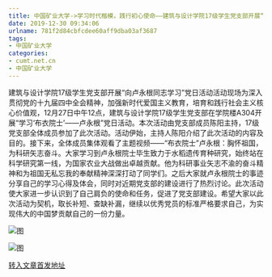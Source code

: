 ```yaml
---
title: 中国矿业大学->学习时代楷模，践行初心使命——建筑与设计学院17级学生党支部开展“向卢永根同志学习”党日活动 | cumt.net.cn
date: 2019-12-30 09:34:06
urlname: 781f2d84cbfcdee60aff9dba03af3687
tags: 
- 中国矿业大学
categories:
- cumt.net.cn
- 中国矿业大学
---
```

建筑与设计学院17级学生党支部开展“向卢永根同志学习”党日活动活动现场为深入贯彻党的十九届四中全会精神，加强新时代爱国主义教育，培育和践行社会主义核心价值观，12月27日中午12点，建筑与设计学院17级学生党支部在学院楼A304开展“学习‘布衣院士’——卢永根”党日活动。本次活动由党支部成员陈阳主持，17级党支部全体成员参加了此次活动。活动伊始，主持人陈阳介绍了此次活动的内容及目的。接下来，全体成员集体观看了主题视频——“布衣院士”卢永根：胸怀祖国，为科研矢志奋斗。大家学习到卢永根院士毕生致力于水稻遗传育种研究，始终站在科学研究第一线，为国家农业大战做出卓越贡献。他为科研事业矢志不渝的奋斗精神和为祖国无私忘我的奉献精神深深打动了同学们。之后大家就卢永根院士的事迹分享自己的学习心得及体会，同时对近期党支部的建设进行了热烈讨论。此次活动使大家进一步认识到了自己肩负的使命和任务，促进了党支部建设。希望大家以此次活动为契机，取长补短、查缺补漏，继续以优秀党员的标准严格要求自己，为实现伟大的中国梦贡献自己的一份力量。

![图](http://192.168.105.2/_upload/article/images/1b/ac/8f38eed14368a0acc6ccd37e9be3/d35958a2-ae5d-4096-a8fa-a414e1494287.png)

![图](http://192.168.105.2/_upload/article/images/1b/ac/8f38eed14368a0acc6ccd37e9be3/ee800e57-967b-4ac8-b898-2f902184ce6b.jpg)

[转入文章首发地址](http://xwzx.cumt.edu.cn/7c/20/c523a556064/page.htm)
